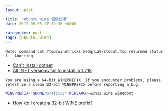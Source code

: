 ```yaml
---
layout: post

title: "ubuntu wine 错误处理"
date: 2017-05-05 17:19:36 +0800

categories: post
tags: [ubuntu, wine]
---
```


```
Note: command cat /tmp/winetricks.keQqrLa0/stdout.tmp returned status 1.  Aborting
```


- [Can't install dotnet](https://askubuntu.com/questions/262960/cant-install-dotnet)
- [All .NET versions fail to install in 1.7.18](https://forum.winehq.org/viewtopic.php?f=8&t=22475)


```
You are using a 64-bit WINEPREFIX. If you encounter problems, please retest in a clean 32-bit WINEPREFIX before reporting a bug.
```

```bash
WINEPREFIX="$HOME/prefix32" WINEARCH=win32 wine wineboot
```

- [How do I create a 32-bit WINE prefix?](https://askubuntu.com/questions/177192/how-do-i-create-a-32-bit-wine-prefix)
